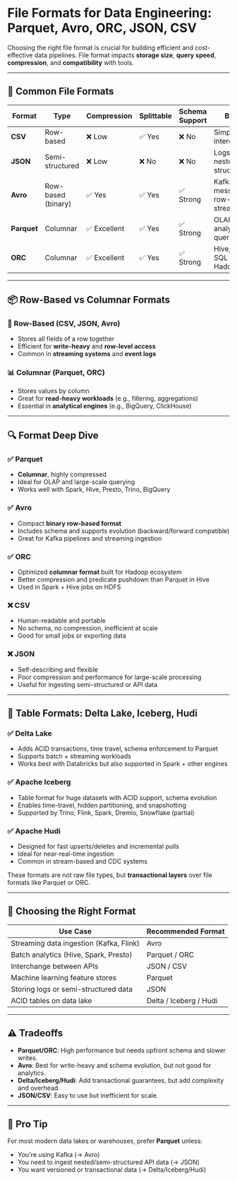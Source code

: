 # File Formats for Data Engineering: Parquet, Avro, ORC, JSON, CSV

Choosing the right file format is crucial for building efficient and cost-effective data pipelines. File format impacts **storage size**, **query speed**, **compression**, and **compatibility** with tools.

---

## 🧾 Common File Formats

| Format      | Type               | Compression | Splittable | Schema Support | Best For                            |
| ----------- | ------------------ | ----------- | ---------- | -------------- | ----------------------------------- |
| **CSV**     | Row-based          | ❌ Low       | ✅ Yes      | ❌ No           | Simplicity, interoperability        |
| **JSON**    | Semi-structured    | ❌ Low       | ❌ No       | ❌ No           | Logs, APIs, nested structures       |
| **Avro**    | Row-based (binary) | ✅ Yes       | ✅ Yes      | ✅ Strong       | Kafka messages, row-level streaming |
| **Parquet** | Columnar           | ✅ Excellent | ✅ Yes      | ✅ Strong       | OLAP, analytical queries            |
| **ORC**     | Columnar           | ✅ Excellent | ✅ Yes      | ✅ Strong       | Hive, Spark SQL (on Hadoop)         |

---

## 📦 Row-Based vs Columnar Formats

### 🧱 Row-Based (CSV, JSON, Avro)

* Stores all fields of a row together
* Efficient for **write-heavy** and **row-level access**
* Common in **streaming systems** and **event logs**

### 📊 Columnar (Parquet, ORC)

* Stores values by column
* Great for **read-heavy workloads** (e.g., filtering, aggregations)
* Essential in **analytical engines** (e.g., BigQuery, ClickHouse)

---

## 🔍 Format Deep Dive

### ✅ **Parquet**

* **Columnar**, highly compressed
* Ideal for OLAP and large-scale querying
* Works well with Spark, Hive, Presto, Trino, BigQuery

### ✅ **Avro**

* Compact **binary row-based format**
* Includes schema and supports evolution (backward/forward compatible)
* Great for Kafka pipelines and streaming ingestion

### ✅ **ORC**

* Optimized **columnar format** built for Hadoop ecosystem
* Better compression and predicate pushdown than Parquet in Hive
* Used in Spark + Hive jobs on HDFS

### ❌ **CSV**

* Human-readable and portable
* No schema, no compression, inefficient at scale
* Good for small jobs or exporting data

### ❌ **JSON**

* Self-describing and flexible
* Poor compression and performance for large-scale processing
* Useful for ingesting semi-structured or API data

---

## 🧱 Table Formats: Delta Lake, Iceberg, Hudi

### ✅ **Delta Lake**

* Adds ACID transactions, time travel, schema enforcement to Parquet
* Supports batch + streaming workloads
* Works best with Databricks but also supported in Spark + other engines

### ✅ **Apache Iceberg**

* Table format for huge datasets with ACID support, schema evolution
* Enables time-travel, hidden partitioning, and snapshotting
* Supported by Trino, Flink, Spark, Dremio, Snowflake (partial)

### ✅ **Apache Hudi**

* Designed for fast upserts/deletes and incremental pulls
* Ideal for near-real-time ingestion
* Common in stream-based and CDC systems

These formats are not raw file types, but **transactional layers** over file formats like Parquet or ORC.

---

## 🔧 Choosing the Right Format

| Use Case                                | Recommended Format     |
| --------------------------------------- | ---------------------- |
| Streaming data ingestion (Kafka, Flink) | Avro                   |
| Batch analytics (Hive, Spark, Presto)   | Parquet / ORC          |
| Interchange between APIs                | JSON / CSV             |
| Machine learning feature stores         | Parquet                |
| Storing logs or semi-structured data    | JSON                   |
| ACID tables on data lake                | Delta / Iceberg / Hudi |

---

## ⚠️ Tradeoffs

* **Parquet/ORC**: High performance but needs upfront schema and slower writes.
* **Avro**: Best for write-heavy and schema evolution, but not good for analytics.
* **Delta/Iceberg/Hudi**: Add transactional guarantees, but add complexity and overhead.
* **JSON/CSV**: Easy to use but inefficient for scale.

---

## 🧠 Pro Tip

For most modern data lakes or warehouses, prefer **Parquet** unless:

* You're using Kafka (→ Avro)
* You need to ingest nested/semi-structured API data (→ JSON)
* You want versioned or transactional data (→ Delta/Iceberg/Hudi)
